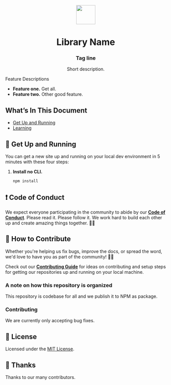 <p align="center">
  <a href="#">
    <img alt="" src="logo.png" width="60" />
  </a>
</p>
<h1 align="center">
  Library Name
</h1>
<h3 align="center">
  Tag line
</h3>
<p align="center">
  Short description.
</p>

Feature Descriptions 

- **Feature one.** Get all.
- **Feature two.** Other good feature.



## What’s In This Document

- [Get Up and Running](#-get-up-and-running)
- [Learning](#-learning)

## 🚀 Get Up and Running

You can get a new site up and running on your local dev environment in 5 minutes with these four steps:

1. **Install no CLI.**

   ```shell
   npm install

   ```


## ❗ Code of Conduct

 We expect everyone participating in the community to abide by our [**Code of Conduct**](). Please read it. Please follow it. We work hard to build each other up and create amazing things together. 💪💜

## 🤝 How to Contribute

Whether you're helping us fix bugs, improve the docs, or spread the word, we'd love to have you as part of the community! :muscle::purple_heart:

Check out our [**Contributing Guide**]() for ideas on contributing and setup steps for getting our repositories up and running on your local machine.

### A note on how this repository is organized

This repository is codebase for all and we publish it to NPM as package.

### Contributing

We are currently only accepting bug fixes.

## :memo: License

Licensed under the [MIT License](./LICENSE).

## 💜 Thanks

Thanks to our many contributors.
